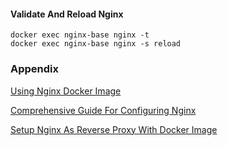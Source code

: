 #### Validate And Reload Nginx
```
docker exec nginx-base nginx -t
docker exec nginx-base nginx -s reload
```

### Appendix
[Using Nginx Docker Image](https://octopus.com/blog/using-nginx-docker-image)

[Comprehensive Guide For Configuring Nginx](https://dev.to/ritwikmath/nginx-reverse-proxy-in-localhost-and-docker-a-comprehensive-setup-guide-3d1o)

[Setup Nginx As Reverse Proxy With Docker Image](https://www.theserverside.com/blog/Coffee-Talk-Java-News-Stories-and-Opinions/Docker-Nginx-reverse-proxy-setup-example)
